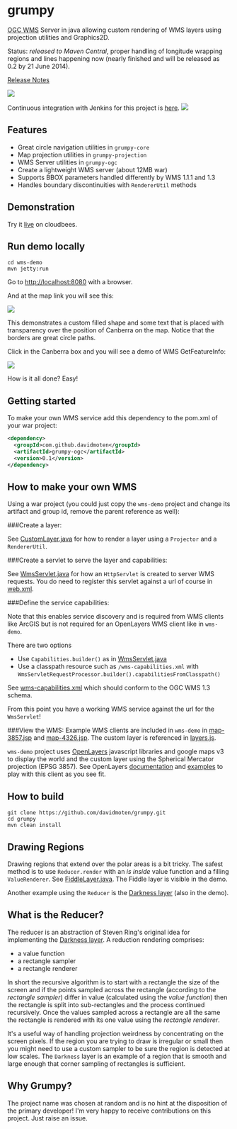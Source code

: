 grumpy
=============

[OGC WMS](http://www.opengeospatial.org/standards/wms) Server in java allowing custom rendering of WMS layers using projection utilities and Graphics2D.

Status: *released to Maven Central*, proper handling of longitude wrapping regions and lines happening now (nearly finished and will be released as 0.2 by 21 June 2014). 

[Release Notes](RELEASE_NOTES.md)

<img src="https://raw.githubusercontent.com/davidmoten/grumpy/master/src/docs/demo2.png"/>

Continuous integration with Jenkins for this project is [here](https://xuml-tools.ci.cloudbees.com/). <a href="https://xuml-tools.ci.cloudbees.com/"><img  src="http://web-static-cloudfront.s3.amazonaws.com/images/badges/BuiltOnDEV.png"/></a>

Features
----------
* Great circle navigation utilities in ```grumpy-core```
* Map projection utilities in ```grumpy-projection```
* WMS Server utilities in ```grumpy-ogc```
* Create a lightweight WMS server (about 12MB war)
* Supports BBOX parameters handled differently by WMS 1.1.1 and 1.3
* Handles boundary discontinuities with ```RendererUtil``` methods

Demonstration
-----------------
Try it [live](http://grumpy.xuml-tools.cloudbees.net/) on cloudbees. 


Run demo locally
------------------
```
cd wms-demo
mvn jetty:run
```

Go to [http://localhost:8080](http://localhost:8080/wms-demo) with a browser.

And at the map link you will see this:

<img src="https://raw.githubusercontent.com/davidmoten/grumpy/master/src/docs/demo.png"/>

This demonstrates a custom filled shape and some text that is placed with transparency over the position of Canberra on the map. Notice that the borders are great circle paths.

Click in the Canberra box and you will see a demo of WMS GetFeatureInfo:

<img src="https://raw.githubusercontent.com/davidmoten/grumpy/master/src/docs/demo3.png"/>

How is it all done? Easy!

Getting started
-------------------
To make your own WMS service add this dependency to the pom.xml of your war project:
```xml
<dependency>
  <groupId>com.github.davidmoten</groupId>
  <artifactId>grumpy-ogc</artifactId>
  <version>0.1</version>
</dependency>
```

How to make your own WMS
---------------------------
Using a war project (you could just copy the ```wms-demo``` project and change its artifact and group id, remove the parent reference as well):

###Create a layer:

See [CustomLayer.java](wms-demo/src/main/java/com/github/davidmoten/grumpy/wms/demo/CustomLayer.java) for how to render a layer using a ```Projector``` and a ```RendererUtil```.

###Create a servlet to serve the layer and capabilities:

See [WmsServlet.java](wms-demo%2Fsrc%2Fmain%2Fjava%2Fcom%2Fgithub%2Fdavidmoten%2Fgrumpy%2Fwms%2Fdemo%2FWmsServlet.java) for how an ```HttpServlet``` is created to server WMS requests. You do need to register this servlet against a url of course in [web.xml](wms-demo/src/main/webapp/WEB-INF/web.xml).

###Define the service capabilities:

Note that this enables service discovery and is required from WMS clients like ArcGIS but is not required for an OpenLayers WMS client like in ```wms-demo```.

There are two options

* Use ```Capabilities.builder()``` as in [WmsServlet.java](wms-demo%2Fsrc%2Fmain%2Fjava%2Fcom%2Fgithub%2Fdavidmoten%2Fgrumpy%2Fwms%2Fdemo%2FWmsServlet.java)
* Use a classpath resource such as ```/wms-capabilities.xml``` with ```WmsServletRequestProcessor.builder().capabilitiesFromClasspath()```

See [wms-capabilities.xml](wms-demo%2Fsrc%2Fmain%2Fresources%2Fwms-capabilities.xml) which should conform to the OGC WMS 1.3 schema.

From this point you have a working WMS service against the url for the ```WmsServlet```!

###View the WMS:
Example WMS clients are included in ```wms-demo``` in [map-3857.jsp](wms-demo%2Fsrc%2Fmain%2Fwebapp%2Fmap-3857.jsp) and [map-4326.jsp](wms-demo%2Fsrc%2Fmain%2Fwebapp%2Fmap-4326.jsp). The custom layer is referenced in [layers.js](wms-demo/src/main/webapp/js/layers.js).

```wms-demo``` project uses [OpenLayers](http://openlayers.org/) javascript libraries and google maps v3 to display the world and the custom layer using the Spherical Mercator projection (EPSG 3857). See OpenLayers [documentation](http://docs.openlayers.org/) and [examples](http://openlayers.org/dev/examples/) to play with this client as you see fit.

How to build
----------------
```
git clone https://github.com/davidmoten/grumpy.git
cd grumpy
mvn clean install
```

Drawing Regions
----------------
Drawing regions that extend over the polar areas is a bit tricky. The safest method is to use ```Reducer.render``` with an *is inside* value function and a filling ```ValueRenderer```. See [FiddleLayer.java](wms-demo%2Fsrc%2Fmain%2Fjava%2Fcom%2Fgithub%2Fdavidmoten%2Fgrumpy%2Fwms%2Fdemo%2FFiddleLayer.java). The Fiddle layer is visible in the demo.

Another example using the ```Reducer``` is the [Darkness layer](grumpy-ogc-layers/src/main/java/com/github/davidmoten/grumpy/wms/layer/darkness/DarknessLayer.java) (also in the demo).

What is the Reducer?
---------------------
The reducer is an abstraction of Steven Ring's original idea for implementing the [Darkness layer](grumpy-ogc-layers/src/main/java/com/github/davidmoten/grumpy/wms/layer/darkness/DarknessLayer.java). A reduction rendering comprises:

* a value function
* a rectangle sampler
* a rectangle renderer

In short the recursive algorithm is to start with a rectangle the size of the screen and if the points sampled across the rectangle (according to the *rectangle sampler*) differ in value (calculated using the *value function*) then the rectangle is split into sub-rectangles and the process continued recursively. Once the values sampled across a rectangle are all the same the rectangle is rendered with its one value using the *rectangle renderer*.

It's a useful way of handling projection weirdness by concentrating on the screen pixels. If the region you are trying to draw is irregular or small then you might need to use a custom sampler to be sure the region is detected at low scales. The ```Darkness``` layer is an example of a region that is smooth and large enough that corner sampling of rectangles is sufficient.

Why Grumpy?
---------------
The project name was chosen at random and is no hint at the disposition of the primary developer! I'm very happy to receive contributions on this project. Just raise an issue.
